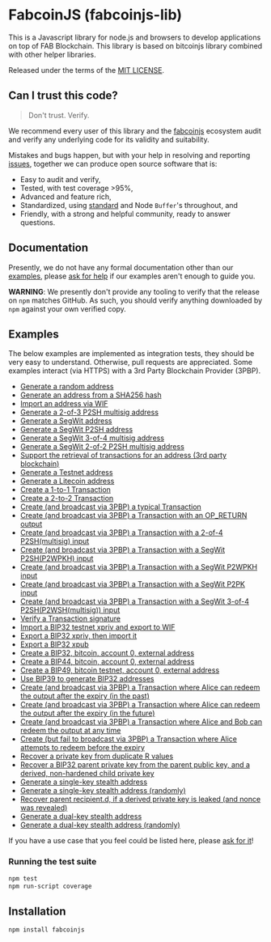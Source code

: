 # FabcoinJS (fabcoinjs-lib)

This is a Javascript library for node.js and browsers to develop applications on top of FAB Blockchain. This library is based on bitcoinjs library combined with other helper libraries.

Released under the terms of the [MIT LICENSE](LICENSE).

## Can I trust this code?
> Don't trust. Verify.

We recommend every user of this library and the [fabcoinjs](https://github.com/ankitfa/fabcoinjs-lib) ecosystem audit and verify any underlying code for its validity and suitability.

Mistakes and bugs happen, but with your help in resolving and reporting [issues](https://github.com/ankitfa/fabcoinjs-lib/issues), together we can produce open source software that is:

- Easy to audit and verify,
- Tested, with test coverage >95%,
- Advanced and feature rich,
- Standardized, using [standard](http://github.com/standard/standard) and Node `Buffer`'s throughout, and
- Friendly, with a strong and helpful community, ready to answer questions.

## Documentation
Presently,  we do not have any formal documentation other than our [examples](#examples), please [ask for help](https://github.com/ankitfa/fabcoinjs-lib/issues/new) if our examples aren't enough to guide you.

**WARNING**: We presently don't provide any tooling to verify that the release on `npm` matches GitHub.  As such, you should verify anything downloaded by `npm` against your own verified copy.


## Examples
The below examples are implemented as integration tests, they should be very easy to understand.
Otherwise, pull requests are appreciated.
Some examples interact (via HTTPS) with a 3rd Party Blockchain Provider (3PBP).

- [Generate a random address](https://github.com/bitcoinjs/bitcoinjs-lib/blob/master/test/integration/addresses.js#L21)
- [Generate an address from a SHA256 hash](https://github.com/bitcoinjs/bitcoinjs-lib/blob/master/test/integration/addresses.js#L28)
- [Import an address via WIF](https://github.com/bitcoinjs/bitcoinjs-lib/blob/master/test/integration/addresses.js#L39)
- [Generate a 2-of-3 P2SH multisig address](https://github.com/bitcoinjs/bitcoinjs-lib/blob/master/test/integration/addresses.js#L46)
- [Generate a SegWit address](https://github.com/bitcoinjs/bitcoinjs-lib/blob/master/test/integration/addresses.js#L59)
- [Generate a SegWit P2SH address](https://github.com/bitcoinjs/bitcoinjs-lib/blob/master/test/integration/addresses.js#L66)
- [Generate a SegWit 3-of-4 multisig address](https://github.com/bitcoinjs/bitcoinjs-lib/blob/master/test/integration/addresses.js#L75)
- [Generate a SegWit 2-of-2 P2SH multisig address](https://github.com/bitcoinjs/bitcoinjs-lib/blob/master/test/integration/addresses.js#L89)
- [Support the retrieval of transactions for an address (3rd party blockchain)](https://github.com/bitcoinjs/bitcoinjs-lib/blob/master/test/integration/addresses.js#L103)
- [Generate a Testnet address](https://github.com/bitcoinjs/bitcoinjs-lib/blob/master/test/integration/addresses.js#L122)
- [Generate a Litecoin address](https://github.com/bitcoinjs/bitcoinjs-lib/blob/master/test/integration/addresses.js#L132)
- [Create a 1-to-1 Transaction](https://github.com/bitcoinjs/bitcoinjs-lib/blob/master/test/integration/transactions.js#L12)
- [Create a 2-to-2 Transaction](https://github.com/bitcoinjs/bitcoinjs-lib/blob/master/test/integration/transactions.js#L27)
- [Create (and broadcast via 3PBP) a typical Transaction](https://github.com/bitcoinjs/bitcoinjs-lib/blob/master/test/integration/transactions.js#L46)
- [Create (and broadcast via 3PBP) a Transaction with an OP\_RETURN output](https://github.com/bitcoinjs/bitcoinjs-lib/blob/master/test/integration/transactions.js#L80)
- [Create (and broadcast via 3PBP) a Transaction with a 2-of-4 P2SH(multisig) input](https://github.com/bitcoinjs/bitcoinjs-lib/blob/master/test/integration/transactions.js#L100)
- [Create (and broadcast via 3PBP) a Transaction with a SegWit P2SH(P2WPKH) input](https://github.com/bitcoinjs/bitcoinjs-lib/blob/master/test/integration/transactions.js#L136)
- [Create (and broadcast via 3PBP) a Transaction with a SegWit P2WPKH input](https://github.com/bitcoinjs/bitcoinjs-lib/blob/master/test/integration/transactions.js#L165)
- [Create (and broadcast via 3PBP) a Transaction with a SegWit P2PK input](https://github.com/bitcoinjs/bitcoinjs-lib/blob/master/test/integration/transactions.js#L193)
- [Create (and broadcast via 3PBP) a Transaction with a SegWit 3-of-4 P2SH(P2WSH(multisig)) input](https://github.com/bitcoinjs/bitcoinjs-lib/blob/master/test/integration/transactions.js#L222)
- [Verify a Transaction signature](https://github.com/bitcoinjs/bitcoinjs-lib/blob/master/test/integration/transactions.js#L261)
- [Import a BIP32 testnet xpriv and export to WIF](https://github.com/bitcoinjs/bitcoinjs-lib/blob/master/test/integration/bip32.js#L12)
- [Export a BIP32 xpriv, then import it](https://github.com/bitcoinjs/bitcoinjs-lib/blob/master/test/integration/bip32.js#L19)
- [Export a BIP32 xpub](https://github.com/bitcoinjs/bitcoinjs-lib/blob/master/test/integration/bip32.js#L30)
- [Create a BIP32, bitcoin, account 0, external address](https://github.com/bitcoinjs/bitcoinjs-lib/blob/master/test/integration/bip32.js#L41)
- [Create a BIP44, bitcoin, account 0, external address](https://github.com/bitcoinjs/bitcoinjs-lib/blob/master/test/integration/bip32.js#L54)
- [Create a BIP49, bitcoin testnet, account 0, external address](https://github.com/bitcoinjs/bitcoinjs-lib/blob/master/test/integration/bip32.js#L72)
- [Use BIP39 to generate BIP32 addresses](https://github.com/bitcoinjs/bitcoinjs-lib/blob/master/test/integration/bip32.js#L85)
- [Create (and broadcast via 3PBP) a Transaction where Alice can redeem the output after the expiry (in the past)](https://github.com/bitcoinjs/bitcoinjs-lib/blob/master/test/integration/cltv.js#L41)
- [Create (and broadcast via 3PBP) a Transaction where Alice can redeem the output after the expiry (in the future)](https://github.com/bitcoinjs/bitcoinjs-lib/blob/master/test/integration/cltv.js#L84)
- [Create (and broadcast via 3PBP) a Transaction where Alice and Bob can redeem the output at any time](https://github.com/bitcoinjs/bitcoinjs-lib/blob/master/test/integration/cltv.js#L138)
- [Create (but fail to broadcast via 3PBP) a Transaction where Alice attempts to redeem before the expiry](https://github.com/bitcoinjs/bitcoinjs-lib/blob/master/test/integration/cltv.js#L182)
- [Recover a private key from duplicate R values](https://github.com/bitcoinjs/bitcoinjs-lib/blob/master/test/integration/crypto.js#L10)
- [Recover a BIP32 parent private key from the parent public key, and a derived, non-hardened child private key](https://github.com/bitcoinjs/bitcoinjs-lib/blob/master/test/integration/crypto.js#L61)
- [Generate a single-key stealth address](https://github.com/bitcoinjs/bitcoinjs-lib/blob/master/test/integration/stealth.js#L71)
- [Generate a single-key stealth address (randomly)](https://github.com/bitcoinjs/bitcoinjs-lib/blob/master/test/integration/stealth.js#L90)
- [Recover parent recipient.d, if a derived private key is leaked (and nonce was revealed)](https://github.com/bitcoinjs/bitcoinjs-lib/blob/master/test/integration/stealth.js#L106)
- [Generate a dual-key stealth address](https://github.com/bitcoinjs/bitcoinjs-lib/blob/master/test/integration/stealth.js#L123)
- [Generate a dual-key stealth address (randomly)](https://github.com/bitcoinjs/bitcoinjs-lib/blob/master/test/integration/stealth.js#L146)

If you have a use case that you feel could be listed here, please [ask for it](https://github.com/ankitfa/fabcoinjs-lib/issues/new)!


### Running the test suite

``` bash
npm test
npm run-script coverage
```

## Installation
``` bash
npm install fabcoinjs
```
